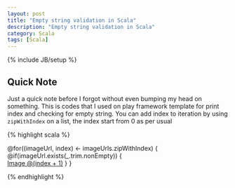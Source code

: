 ```yaml
---
layout: post
title: "Empty string validation in Scala"
description: "Empty string validation in Scala"
category: Scala
tags: [Scala]
---
```

{% include JB/setup %}

## Quick Note

Just a quick note before I forgot without even bumping my head on something.
This is codes that I used on play framework template for print index and checking for empty string.
You can add index to iteration by using `zipWithIndex` on a list, the index start from 0 as per usual

{% highlight scala %}

@for((imageUrl, index) <- imageUrls.zipWithIndex) {
  @if(imageUrl.exists(_.trim.nonEmpty)) {
    <br /><a href='@imageUrl' target="_blank">Image @(index + 1)</a>
  }
} 

{% endhighlight %}
